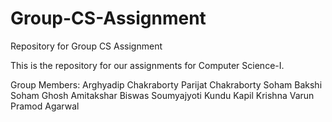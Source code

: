 # Group-CS-Assignment
Repository for Group CS Assignment

This is the repository for our assignments for Computer Science-I.

Group Members:
Arghyadip Chakraborty
Parijat Chakraborty
Soham Bakshi
Soham Ghosh
Amitakshar Biswas
Soumyajyoti Kundu
Kapil Krishna
Varun Pramod Agarwal

